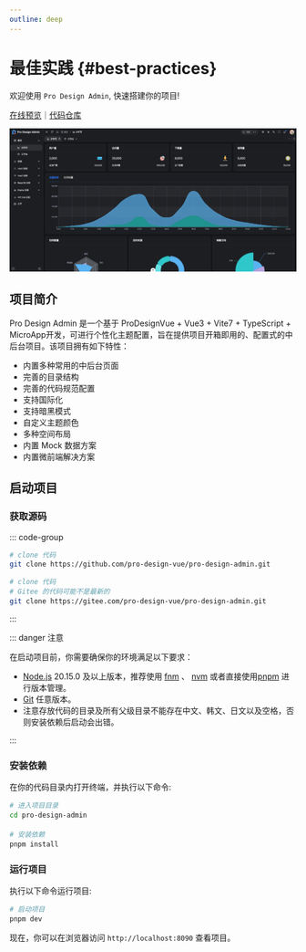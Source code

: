 ```yaml
---
outline: deep
---
```


# 最佳实践 {#best-practices}

欢迎使用 `Pro Design Admin`, 快速搭建你的项目!

[在线预览](https://pro-design-admin.shene.org.cn/)｜[代码仓库](https://github.com/pro-design-vue/pro-design-admin.git)

![pro design admin](/guide/admin_02.png)

## 项目简介

Pro Design Admin 是一个基于 ProDesignVue + Vue3 + Vite7 + TypeScript + MicroApp开发，可进行个性化主题配置，旨在提供项目开箱即用的、配置式的中后台项目。该项目拥有如下特性：

- 内置多种常用的中后台页面
- 完善的目录结构
- 完善的代码规范配置
- 支持国际化
- 支持暗黑模式
- 自定义主题颜色
- 多种空间布局
- 内置 Mock 数据方案
- 内置微前端解决方案

## 启动项目

### 获取源码

::: code-group

```sh [GitHub]
# clone 代码
git clone https://github.com/pro-design-vue/pro-design-admin.git
```

```sh [Gitee]
# clone 代码
# Gitee 的代码可能不是最新的
git clone https://gitee.com/pro-design-vue/pro-design-admin.git
```

:::

::: danger 注意

在启动项目前，你需要确保你的环境满足以下要求：

- [Node.js](https://nodejs.org/en) 20.15.0 及以上版本，推荐使用 [fnm](https://github.com/Schniz/fnm) 、 [nvm](https://github.com/nvm-sh/nvm) 或者直接使用[pnpm](https://pnpm.io/cli/env) 进行版本管理。
- [Git](https://git-scm.com/) 任意版本。
- 注意存放代码的目录及所有父级目录不能存在中文、韩文、日文以及空格，否则安装依赖后启动会出错。

:::

### 安装依赖

在你的代码目录内打开终端，并执行以下命令:

```bash
# 进入项目目录
cd pro-design-admin

# 安装依赖
pnpm install
```

### 运行项目

执行以下命令运行项目:

```bash
# 启动项目
pnpm dev
```

现在，你可以在浏览器访问 `http://localhost:8090` 查看项目。
